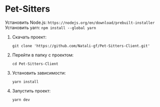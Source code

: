 # Pet-Sitters
Установить Node.js:
`https://nodejs.org/en/download/prebuilt-installer`
Установить yarn: `npm install --global yarn`

1. Скачать проект:

   `git clone 'https://github.com/Natali-gf/Pet-Sitters-Client.git'`

2. Перейти в папку с проектом:

   `cd Pet-Sitters-Client`  

3. Установить зависимости:

   `yarn install`

4. Запустить проект:

    `yarn dev `